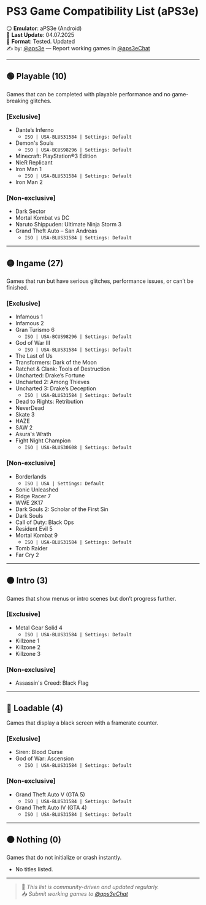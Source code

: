 
# PS3 Game Compatibility List (aPS3e)

😏 **Emulator**: aPS3e (Android)  
📆 **Last Update**: 04.07.2025  
📌 **Format**: Tested. Updated  
✍️ by: [@aps3e](https://t.me/aps3e) — Report working games in [@aps3eChat](https://t.me/aps3eChat)

---

## 🟢 Playable (10)
Games that can be completed with playable performance and no game-breaking glitches.

### [Exclusive]
- Dante’s Inferno
  - `ISO | USA-BLUS31584 | Settings: Default`
- Demon's Souls
  - `ISO | USA-BCUS98296 | Settings: Default`  
- Minecraft: PlayStation®3 Edition  
- NieR Replicant  
- Iron Man 1
  - `ISO | USA-BLUS31584 | Settings: Default`
- Iron Man 2  

### [Non-exclusive]
- Dark Sector  
- Mortal Kombat vs DC  
- Naruto Shippuden: Ultimate Ninja Storm 3  
- Grand Theft Auto – San Andreas  
  - `ISO | USA-BLUS31584 | Settings: Default`

---

## 🟡 Ingame (27)
Games that run but have serious glitches, performance issues, or can’t be finished.

### [Exclusive]
- Infamous 1  
- Infamous 2  
- Gran Turismo 6  
  - `ISO | USA-BCUS98296 | Settings: Default`  
- God of War III
  - `ISO | USA-BLUS31584 | Settings: Default`
- The Last of Us  
- Transformers: Dark of the Moon  
- Ratchet & Clank: Tools of Destruction  
- Uncharted: Drake’s Fortune  
- Uncharted 2: Among Thieves  
- Uncharted 3: Drake’s Deception
  - `ISO | USA-BLUS31584 | Settings: Default`
- Dead to Rights: Retribution  
- NeverDead  
- Skate 3  
- HAZE  
- SAW 2  
- Asura's Wrath  
- Fight Night Champion  
  - `ISO | USA-BLUS30608 | Settings: Default`

### [Non-exclusive]
- Borderlands  
  - `ISO | USA | Settings: Default`  
- Sonic Unleashed  
- Ridge Racer 7  
- WWE 2K17  
- Dark Souls 2: Scholar of the First Sin  
- Dark Souls  
- Call of Duty: Black Ops  
- Resident Evil 5  
- Mortal Kombat 9
  - `ISO | USA-BLUS31584 | Settings: Default`
- Tomb Raider  
- Far Cry 2  

---

## 🟠 Intro (3)
Games that show menus or intro scenes but don’t progress further.

### [Exclusive]
- Metal Gear Solid 4
  - `ISO | USA-BLUS31584 | Settings: Default`
- Killzone 1  
- Killzone 2  
- Killzone 3  

### [Non-exclusive]
- Assassin's Creed: Black Flag  

---

## 🔴 Loadable (4)
Games that display a black screen with a framerate counter.

### [Exclusive]
- Siren: Blood Curse  
- God of War: Ascension
  - `ISO | USA-BLUS31584 | Settings: Default`

### [Non-exclusive]
- Grand Theft Auto V (GTA 5)
  - `ISO | USA-BLUS31584 | Settings: Default`
- Grand Theft Auto IV (GTA 4)
  - `ISO | USA-BLUS31584 | Settings: Default`

---

## ⚫ Nothing (0)
Games that do not initialize or crash instantly.

- No titles listed.

---

> 🔄 *This list is community-driven and updated regularly.*  
> 📥 *Submit working games to [@aps3eChat](https://t.me/aps3eChat)*
